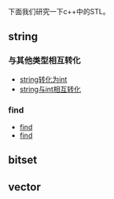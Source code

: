 ﻿下面我们研究一下c++中的STL。

## string

### 与其他类型相互转化

- [string转化为int](https://zhidao.baidu.com/question/351288504.html)
- [string与int相互转化](http://blog.csdn.net/chavo0/article/details/51038397)

### find

- [find](http://blog.csdn.net/qilihechuncai/article/details/6076348)
- [find](http://www.cnblogs.com/zpcdbky/p/4471454.html)

## bitset

## vector
